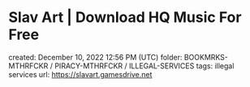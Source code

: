 # Slav Art | Download HQ Music For Free

created: December 10, 2022 12:56 PM (UTC)
folder: BOOKMRKS-MTHRFCKR / PIRACY-MTHRFCKR / ILLEGAL-SERVICES
tags: illegal services
url: https://slavart.gamesdrive.net